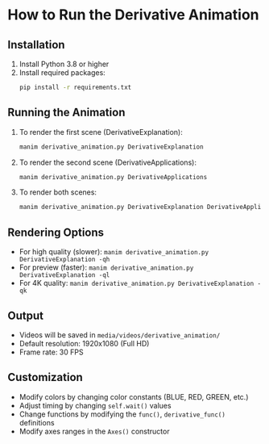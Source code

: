 # How to Run the Derivative Animation

## Installation
1. Install Python 3.8 or higher
2. Install required packages:
   ```bash
   pip install -r requirements.txt
   ```

## Running the Animation
1. To render the first scene (DerivativeExplanation):
   ```bash
   manim derivative_animation.py DerivativeExplanation
   ```

2. To render the second scene (DerivativeApplications):
   ```bash
   manim derivative_animation.py DerivativeApplications
   ```

3. To render both scenes:
   ```bash
   manim derivative_animation.py DerivativeExplanation DerivativeApplications
   ```

## Rendering Options
- For high quality (slower): `manim derivative_animation.py DerivativeExplanation -qh`
- For preview (faster): `manim derivative_animation.py DerivativeExplanation -ql`
- For 4K quality: `manim derivative_animation.py DerivativeExplanation -qk`

## Output
- Videos will be saved in `media/videos/derivative_animation/`
- Default resolution: 1920x1080 (Full HD)
- Frame rate: 30 FPS

## Customization
- Modify colors by changing color constants (BLUE, RED, GREEN, etc.)
- Adjust timing by changing `self.wait()` values
- Change functions by modifying the `func()`, `derivative_func()` definitions
- Modify axes ranges in the `Axes()` constructor